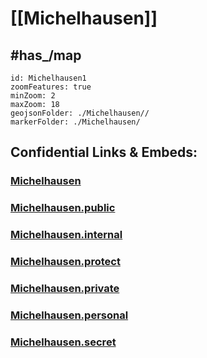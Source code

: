 # [[Michelhausen]] 



## #has_/map  



```leaflet
id: Michelhausen1
zoomFeatures: true 
minZoom: 2 
maxZoom: 18
geojsonFolder: ./Michelhausen//
markerFolder: ./Michelhausen/
```


## Confidential Links & Embeds: 

### [Michelhausen](/_Standards/Earth/Continent/Europe/Europe~Central/Austria/Austrias_States/Niederösterreich/counties~NÖ/Tulln/cities~Tulln/Michelhausen.md) 

### [Michelhausen.public](/_public/Earth/Continent/Europe/Europe~Central/Austria/Austrias_States/Niederösterreich/counties~NÖ/Tulln/cities~Tulln/Michelhausen.public.md) 

### [Michelhausen.internal](/_internal/Earth/Continent/Europe/Europe~Central/Austria/Austrias_States/Niederösterreich/counties~NÖ/Tulln/cities~Tulln/Michelhausen.internal.md) 

### [Michelhausen.protect](/_protect/Earth/Continent/Europe/Europe~Central/Austria/Austrias_States/Niederösterreich/counties~NÖ/Tulln/cities~Tulln/Michelhausen.protect.md) 

### [Michelhausen.private](/_private/Earth/Continent/Europe/Europe~Central/Austria/Austrias_States/Niederösterreich/counties~NÖ/Tulln/cities~Tulln/Michelhausen.private.md) 

### [Michelhausen.personal](/_personal/Earth/Continent/Europe/Europe~Central/Austria/Austrias_States/Niederösterreich/counties~NÖ/Tulln/cities~Tulln/Michelhausen.personal.md) 

### [Michelhausen.secret](/_secret/Earth/Continent/Europe/Europe~Central/Austria/Austrias_States/Niederösterreich/counties~NÖ/Tulln/cities~Tulln/Michelhausen.secret.md)

